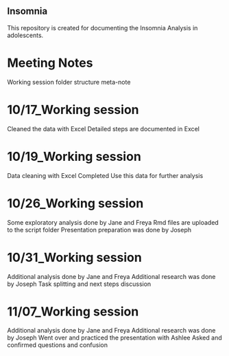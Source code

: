 ## Insomnia ##
This repository is created for documenting the Insomnia Analysis in adolescents.

# Meeting Notes
Working session folder structure meta-note

# 10/17_Working session
Cleaned the data with Excel 
Detailed steps are documented in Excel

# 10/19_Working session
Data cleaning with Excel Completed
Use this data for further analysis

# 10/26_Working session
Some exploratory analysis done by Jane and Freya
Rmd files are uploaded to the script folder
Presentation preparation was done by Joseph 

# 10/31_Working session
Additional analysis done by Jane and Freya
Additional research was done by Joseph 
Task splitting and next steps discussion 

# 11/07_Working session 
Additional analysis done by Jane and Freya
Additional research was done by Joseph 
Went over and practiced the presentation with Ashlee 
Asked and confirmed questions and confusion
